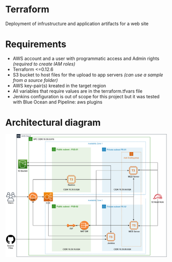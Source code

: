 # Terraform
Deployment of infrustructure and application artifacts for a web site

# Requirements
* AWS account and a user with programmatic access and Admin rights _(required to create IAM roles)_
* Terraform <=0.12.6
* S3 bucket to host files for the upload to app servers _(can use a sample from a source folder)_
* AWS key-pair(s) kreated in the target region
* All variables that require values are in the terraform.tfvars file
* Jenkins configuration is out of scope for this project but it was tested with Blue Ocean and Pipeline: aws plugins 

# Architectural diagram
![Architectural diagram](website_app.png)